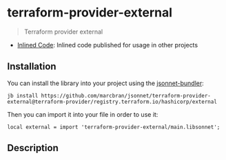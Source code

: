 # terraform-provider-external

> Terraform provider external

- [Inlined Code](https://github.com/marcbran/jsonnet/blob/terraform-provider/registry.terraform.io/hashicorp/external/terraform-provider-external/main.libsonnet): Inlined code published for usage in other projects

## Installation

You can install the library into your project using the [jsonnet-bundler](https://github.com/jsonnet-bundler/jsonnet-bundler):

```shell
jb install https://github.com/marcbran/jsonnet/terraform-provider-external@terraform-provider/registry.terraform.io/hashicorp/external
```

Then you can import it into your file in order to use it:

```jsonnet
local external = import 'terraform-provider-external/main.libsonnet';
```

## Description


